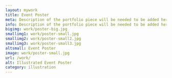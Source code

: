 ```yaml
---
layout: mywork
title: Event Poster
meta: Description of the portfolio piece will be needed to be added here to match the current page content.
info: Description of the portfolio piece will be needed to be added here to match the current page content.
bigimg: work/poster-big.jpg
smallimg1: work/poster-small.jpg
smallimg2: work/poster-small2.jpg
smallimg3: work/poster-small3.jpg
altsmall: Event Poster
image: work/poster-small.jpg
url: /work/
alt: Illustrated Event Poster
category: illustration
---
```

